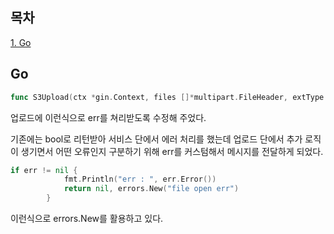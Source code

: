 ## 목차
[1. Go](#go)   

## Go
```go
func S3Upload(ctx *gin.Context, files []*multipart.FileHeader, extType string) ([]string, error)
```
업로드에 이런식으로 err를 쳐리받도록 수정해 주었다.

기존에는 bool로 리턴받아 서비스 단에서 에러 처리를 했는데 업로드 단에서 추가 로직이 생기면서 어떤 오류인지 구분하기 위해 err를 커스텀해서 메시지를 전달하게 되었다.

```go
if err != nil {
			fmt.Println("err : ", err.Error())
			return nil, errors.New("file open err")
		}
```
이런식으로 errors.New를 활용하고 있다.